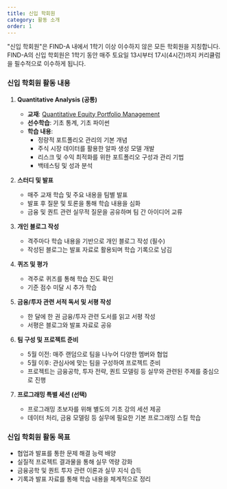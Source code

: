 ```yaml
---
title: 신입 학회원
category: 활동 소개
order: 1
---
```


"신입 학회원"은 FIND-A 내에서 1학기 이상 이수하지 않은 모든 학회원을 지칭합니다.  
FIND-A의 신입 학회원은 1학기 동안 매주 토요일 13시부터 17시(4시간)까지 커리큘럼을 필수적으로 이수하게 됩니다. 

### 신입 학회원 활동 내용

1. **Quantitative Analysis (공통)**  
   - **교재**: [Quantitative Equity Portfolio Management](https://www.amazon.com/Quantitative-Equity-Portfolio-Management-Second/dp/1264268920)  
   - **선수학습**: 기초 통계, 기초 파이썬  
   - **학습 내용**:  
     - 정량적 포트폴리오 관리의 기본 개념  
     - 주식 시장 데이터를 활용한 알파 생성 모델 개발  
     - 리스크 및 수익 최적화를 위한 포트폴리오 구성과 관리 기법  
     - 백테스팅 및 성과 분석  

2. **스터디 및 발표**  
   - 매주 교재 학습 및 주요 내용을 팀별 발표  
   - 발표 후 질문 및 토론을 통해 학습 내용을 심화  
   - 금융 및 퀀트 관련 실무적 질문을 공유하며 팀 간 아이디어 교류  

3. **개인 블로그 작성**  
   - 격주마다 학습 내용을 기반으로 개인 블로그 작성 (필수)  
   - 작성된 블로그는 발표 자료로 활용되며 학습 기록으로 남김  

4. **퀴즈 및 평가**  
   - 격주로 퀴즈를 통해 학습 진도 확인  
   - 기준 점수 미달 시 추가 학습  

5. **금융/투자 관련 서적 독서 및 서평 작성**  
   - 한 달에 한 권 금융/투자 관련 도서를 읽고 서평 작성  
   - 서평은 블로그와 발표 자료로 공유  

6. **팀 구성 및 프로젝트 준비**  
   - 5월 이전: 매주 랜덤으로 팀을 나누어 다양한 멤버와 협업  
   - 5월 이후: 관심사에 맞는 팀을 구성하여 프로젝트 준비  
   - 프로젝트는 금융공학, 투자 전략, 퀀트 모델링 등 실무와 관련된 주제를 중심으로 진행  

7. **프로그래밍 특별 세션 (선택)**  
   - 프로그래밍 초보자를 위해 별도의 기초 강의 세션 제공  
   - 데이터 처리, 금융 모델링 등 실무에 필요한 기본 프로그래밍 스킬 학습  

### 신입 학회원 활동 목표
- 협업과 발표를 통한 문제 해결 능력 배양
- 실질적 프로젝트 결과물을 통해 실무 역량 강화  
- 금융공학 및 퀀트 투자 관련 이론과 실무 지식 습득 
- 기록과 발표 자료를 통해 학습 내용을 체계적으로 정리  
